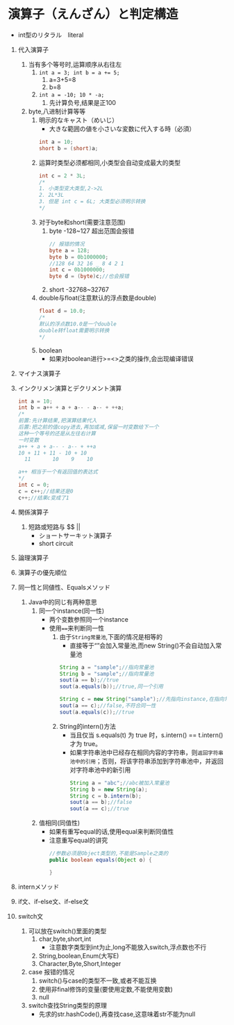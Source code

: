 # 演算子（えんざん）と判定構造
- int型のリタラル　literal
1. 代入演算子
    1. 当有多个等号时,运算顺序从右往左
        1. `int a = 3; int b = a += 5;`
            1. a=3+5=8
            2. b=8
        2. `int a = -10; 10 * -a;`
            1. 先计算负号,结果是正100
    2. byte,八进制计算等等
        1. 明示的なキャスト（めいじ）
            - 大きな範囲の値を小さいな変数に代入する時（必須）
            ```java
            int a = 10;
            short b = (short)a;
            ```
        2. 运算时类型必须都相同,小类型会自动变成最大的类型
            ```java
            int c = 2 * 3L;
            /*
            1. 小类型变大类型,2->2L
            2. 2L*3L
            3. 但是 int c = 6L; 大类型必须明示转换
            */
            ```
        3. 对于byte和short(需要注意范围)
            1. byte -128~127 超出范围会报错
                ```java
                // 报错的情况
                byte a = 128;
                byte b = 0b1000000;
                //128 64 32 16 _ 8 4 2 1
                int c = 0b1000000;
                byte d = (byte)c;//也会报错
                ```
            2. short -32768~32767
        4. double与float(注意默认的浮点数是double)
            ```java
            float d = 10.0;
            /*
            默认的浮点数10.0是一个double
            double转float需要明示转换
            */
            ```
        5. boolean
            - 如果对boolean进行>=<>之类的操作,会出现编译错误
2. マイナス演算子
3. インクリメン演算とデクリメント演算
    ```java
    int a = 10;
    int b = a++ + a + a-- - a-- + ++a;
    /*
    前置:先计算结果,把演算结果代入
    后置:把之前的值copy进去,再加或减,保留一时变数给下一个
    这种一个等号的还是从左往右计算
    一时变数
    a++ + a + a-- - a-- + ++a
    10 + 11 + 11 - 10 + 10
      11       10    9    10
    
    a++ 相当于一个有返回值的表达式
    */
    int c = 0;
    c = c++;//结果还是0
    c++;//结果c变成了1
    ```
4. 関係演算子 
    1. 短路或短路与 $$ ||
        - ショートサーキット演算子
        - short circuit
5. 論理演算子
6. 演算子の優先順位
7. 同一性と同値性、Equalsメソッド
    1. Java中的同じ有两种意思
        1. 同一个instance(同一性)
            - 两个变数参照同一个instance
            - 使用`==`来判断同一性
                1. 由于`String常量池`,下面的情况是相等的
                    - 直接等于“”会加入常量池,而new String()不会自动加入常量池
                    ```java
                    String a = "sample";//指向常量池
                    String b = "sample";//指向常量池
                    sout(a == b);//true
                    sout(a.equals(b));//true,同一个引用

                    String c = new String("sample");//先指向instance,在指向常量池
                    sout(a == c);//false,不符合同一性
                    sout(a.equals(c));//true
                    ```
                2. String的intern()方法
                    - 当且仅当 s.equals(t) 为 true 时，s.intern() == t.intern() 才为 true。
                    - 如果字符串池中已经存在相同内容的字符串，则`返回字符串池中的引用`；否则，将该字符串添加到字符串池中，并返回对字符串池中的新引用
                        ```java
                        String a = "abc";//abc被加入常量池
                        String b = new String(a);
                        String c = b.intern(b);
                        sout(a == b);//false
                        sout(a == c);//true
                        ```
        2. 值相同(同值性)
            - 如果有重写equal的话,使用equal来判断同值性
            - 注意重写equal的讲究
                ```java
                //参数必须是Object类型的,不能是Sample之类的
                public boolean equals(Object o) {

                }
                ```


8. internメソッド
9. if文、if-else文、if-else文
10. switch文
    1. 可以放在switch()里面的类型
        1. char,byte,short,int
            - 注意数字类型到int为止,long不能放入switch,浮点数也不行
        2. String,boolean,Enum(大写E)
        3. Character,Byte,Short,Integer
    2. case 报错的情况
        1. switch()与case的类型不一致,或者不能互换
        2. 使用非final修饰的变量(要使用定数,不能使用变数)
        3. null
    3. switch查找String类型的原理
        - 先求的str.hashCode(),再查找case,这意味着str不能为null
